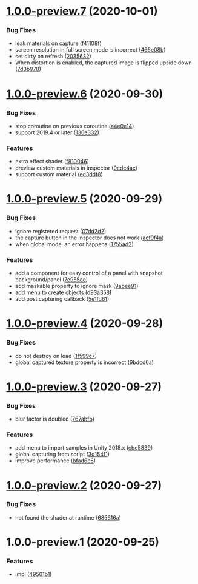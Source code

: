# [1.0.0-preview.7](https://github.com/mob-sakai/UIEffectSnapshot/compare/v1.0.0-preview.6...v1.0.0-preview.7) (2020-10-01)


### Bug Fixes

* leak materials on capture ([f41108f](https://github.com/mob-sakai/UIEffectSnapshot/commit/f41108f9a2c2337354971e7c237567261245cb1b))
* screen resolution in full screen mode is incorrect ([466e08b](https://github.com/mob-sakai/UIEffectSnapshot/commit/466e08bc1d14040a5a6794f545351dec4f7a7582))
* set dirty on refresh ([2035632](https://github.com/mob-sakai/UIEffectSnapshot/commit/203563218adc09b3812bd9e46ecd6a3804c2d82a))
* When distortion is enabled, the captured image is flipped upside down ([7d3b978](https://github.com/mob-sakai/UIEffectSnapshot/commit/7d3b97865f00cdb61638b98418ecf60440dfaa34))

# [1.0.0-preview.6](https://github.com/mob-sakai/UIEffectSnapshot/compare/v1.0.0-preview.5...v1.0.0-preview.6) (2020-09-30)


### Bug Fixes

* stop coroutine on previous coroutine ([a4e0e14](https://github.com/mob-sakai/UIEffectSnapshot/commit/a4e0e1439f8e6f6a24f8aa5bed152e4374a32e66))
* support 2019.4 or later ([136e332](https://github.com/mob-sakai/UIEffectSnapshot/commit/136e33239ce4c2d0670a51c36aa94c3857cc41c7))


### Features

* extra effect shader ([f810046](https://github.com/mob-sakai/UIEffectSnapshot/commit/f810046d217cdaaa2de5472ad95db8e1ea958cf3))
* preview custom materials in inspector ([9cdc4ac](https://github.com/mob-sakai/UIEffectSnapshot/commit/9cdc4ac87a2032ff9827dd93d546b55120bc35db))
* support custom material ([ed3ddf8](https://github.com/mob-sakai/UIEffectSnapshot/commit/ed3ddf84162be1aa2717554240442b41250dcb4b))

# [1.0.0-preview.5](https://github.com/mob-sakai/UIEffectSnapshot/compare/v1.0.0-preview.4...v1.0.0-preview.5) (2020-09-29)


### Bug Fixes

* ignore registered request ([07dd2d2](https://github.com/mob-sakai/UIEffectSnapshot/commit/07dd2d22d6d5e3cc7635c56e6e8154436c47dd4f))
* the capture button in the Inspector does not work ([acf9f4a](https://github.com/mob-sakai/UIEffectSnapshot/commit/acf9f4a8dd1fa20f7334c1f30e939d2c357f1885))
* when global mode, an error happens ([1755ad2](https://github.com/mob-sakai/UIEffectSnapshot/commit/1755ad2823ce606511ec436cf8a95bd91403a4ff))


### Features

* add a component for easy control of a panel with snapshot background/panel ([7e955ce](https://github.com/mob-sakai/UIEffectSnapshot/commit/7e955cebdc2cd642a2fefd71f6ac7761cd193d86))
* add maskable property to ignore mask ([9abee91](https://github.com/mob-sakai/UIEffectSnapshot/commit/9abee9126ef74d86d802a5c67f7788233e6fca9f))
* add menu to create objects ([d93a358](https://github.com/mob-sakai/UIEffectSnapshot/commit/d93a3581f88a212bafe39b0248132ed97ca8ff38))
* add post capturing callback ([5e1fd61](https://github.com/mob-sakai/UIEffectSnapshot/commit/5e1fd6186fbef5f1a04aeaa98c9599feb6c1494d))

# [1.0.0-preview.4](https://github.com/mob-sakai/UIEffectSnapshot/compare/v1.0.0-preview.3...v1.0.0-preview.4) (2020-09-28)


### Bug Fixes

* do not destroy on load ([1f599c7](https://github.com/mob-sakai/UIEffectSnapshot/commit/1f599c7324ecf3d850f16031304d8850434b8334))
* global captured texture property is incorrect ([9bdcd6a](https://github.com/mob-sakai/UIEffectSnapshot/commit/9bdcd6ab3c5942098180e6360f80d25dd4f99489))

# [1.0.0-preview.3](https://github.com/mob-sakai/UIEffectSnapshot/compare/v1.0.0-preview.2...v1.0.0-preview.3) (2020-09-27)


### Bug Fixes

* blur factor is doubled ([767abfb](https://github.com/mob-sakai/UIEffectSnapshot/commit/767abfb8926de65b45832f80e5e272681a6cf960))


### Features

* add menu to import samples in Unity 2018.x ([cbe5839](https://github.com/mob-sakai/UIEffectSnapshot/commit/cbe5839421b2eb9bd6342163bf1e00fa3dde507a))
* global capturing from script ([3d154f1](https://github.com/mob-sakai/UIEffectSnapshot/commit/3d154f1fd87aa0eb997cbe43df44f93fe76585d5))
* improve performance ([bfad6e6](https://github.com/mob-sakai/UIEffectSnapshot/commit/bfad6e6955302aab571392f828e4360ed05bd59e))

# [1.0.0-preview.2](https://github.com/mob-sakai/UIEffectSnapshot/compare/v1.0.0-preview.1...v1.0.0-preview.2) (2020-09-27)


### Bug Fixes

* not found the shader at runtime ([685616a](https://github.com/mob-sakai/UIEffectSnapshot/commit/685616a0dc54122abafe5b883b9784b67abb3cf5))

# 1.0.0-preview.1 (2020-09-25)


### Features

* impl ([49501b1](https://github.com/mob-sakai/UIEffectSnapshot/commit/49501b1b0d0a32a193fab33fa8eb1c8efc8ef323))
